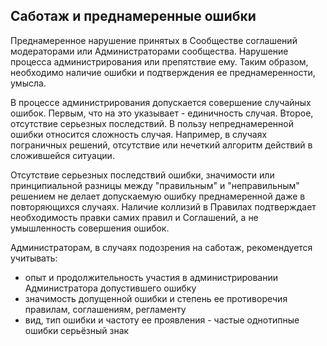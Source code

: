 ## Саботаж и преднамеренные ошибки

Преднамеренное нарушение принятых в Сообществе соглашений модераторами или Администраторами сообщества. Нарушение процесса администрирования или препятствие ему. Таким образом, необходимо наличие ошибки и подтверждения ее преднамеренности, умысла.

В процессе администрирования допускается совершение случайных ошибок. Первым, что на это указывает - единичность случая. Второе, отсутствие серьезных последствий. В пользу непреднамеренной ошибки относится сложность случая. Например, в случаях пограничных решений, отсутствие или нечеткий алгоритм действий в сложившейся ситуации.

Отсутствие серьезных последствий ошибки, значимости или принципиальной разницы между "правильным" и "неправильным" решением не делает допускаемую ошибку преднамеренной даже в повторяющихся случаях. Наличие коллизий в Правилах подтверждает необходимость правки самих правил и Соглашений, а не умышленность совершения ошибок.

Администраторам, в случаях подозрения на саботаж, рекомендуется учитывать:
* опыт и продолжительность участия в администрировании Администратора допустившего ошибку
* значимость допущенной ошибки и степень ее противоречия правилам, соглашениям, регламенту
* вид, тип ошибки и частоту ее проявления - частые однотипные ошибки серьёзный знак

